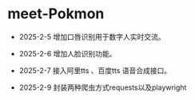 # meet-Pokmon
- 2025-2-5 增加口唇识别用于数字人实时交流。

- 2025-2-6 增加人脸识别功能。
- 2025-2-7 接入阿里tts 、百度tts 语音合成接口。
- 2025-2-9 封装两种爬虫方式requests以及playwright
